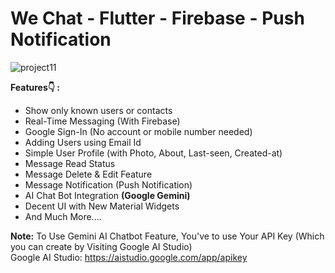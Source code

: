 # We Chat - Flutter - Firebase - Push Notification

![project11](https://github.com/user-attachments/assets/0a287629-113c-466d-8c57-eadef5a1b5c6)

 <strong>Features👇 : </strong>
<ul>
<li>Show only known users or contacts
<li>Real-Time Messaging (With Firebase)
<li>Google Sign-In (No account or mobile number needed)
<li>Adding Users using Email Id
<li>Simple User Profile (with Photo, About, Last-seen, Created-at)
<li>Message Read Status
<li>Message Delete & Edit Feature
<li>Message Notification (Push Notification)
<li>AI Chat Bot Integration <strong>(Google Gemini)</strong>
<li>Decent UI with New Material Widgets
<li>And Much More....
</ul>

 <strong>Note:</strong> 
  To Use Gemini AI Chatbot Feature, You've to use Your API Key (Which you can create by Visiting Google AI Studio)
  <br>
  Google AI Studio: https://aistudio.google.com/app/apikey
  <br>
  <br>


